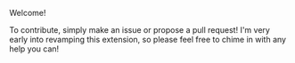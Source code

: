 Welcome!

To contribute, simply make an issue or propose a pull request! I'm very early into revamping this extension, so please feel free to chime in with any help you can!
